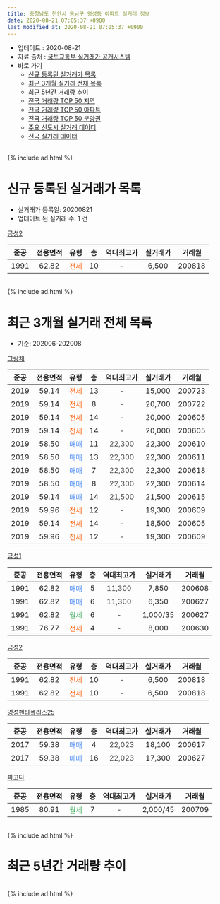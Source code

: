 ```yaml
---
title: 충청남도 천안시 동남구 영성동 아파트 실거래 정보
date: 2020-08-21 07:05:37 +0900
last_modified_at: 2020-08-21 07:05:37 +0900
---
```


* 업데이트 : 2020-08-21
* 자료 출처 : [국토교통부 실거래가 공개시스템](http://rt.molit.go.kr)
* 바로 가기
    * [신규 등록된 실거래가 목록](#신규-등록된-실거래가-목록)
    * [최근 3개월 실거래 전체 목록](#최근-3개월-실거래-전체-목록)
    * [최근 5년간 거래량 추이](#최근-5년간-거래량-추이)
    * [전국 거래량 TOP 50 지역](https://inasie.github.io/apt-trade-info/최근-3개월-전국에서-가장-거래가-많이-발생한-지역)
    * [전국 거래량 TOP 50 아파트](https://inasie.github.io/apt-trade-info/최근-3개월-전국에서-가장-거래가-많이-발생한-아파트)
    * [전국 거래량 TOP 50 분양권](https://inasie.github.io/apt-trade-info/최근-3개월-전국에서-가장-거래가-많이-발생한-분양권)
    * [주요 신도시 실거래 데이터](https://inasie.github.io/apt-trade-info/주요-신도시)
    * [전국 실거래 데이터](https://inasie.github.io/apt-trade-info/전국)
<br>
{% include ad.html %}
<br>

# 신규 등록된 실거래가 목록
* 실거래가 등록일: 20200821
* 업데이트 된 실거래 수: 1 건


[금성2](https://search.naver.com/search.naver?query=%EC%B6%A9%EC%B2%AD%EB%82%A8%EB%8F%84+%EC%B2%9C%EC%95%88%EC%8B%9C+%EB%8F%99%EB%82%A8%EA%B5%AC+%EC%98%81%EC%84%B1%EB%8F%99+%EA%B8%88%EC%84%B12)

|준공|전용면적|유형|층|역대최고가|실거래가|거래월|
|:---:|:---:|:---:|:---:|:---:|:---:|:---:|
|1991|62.82|<span style="color:#ff5a00">전세</span>|10|<span style="color:#444444">-</span>|6,500|200818|


<br>
{% include ad.html %}
<br>

# 최근 3개월 실거래 전체 목록
* 기준: 202006-202008


[그랑채](https://search.naver.com/search.naver?query=%EC%B6%A9%EC%B2%AD%EB%82%A8%EB%8F%84+%EC%B2%9C%EC%95%88%EC%8B%9C+%EB%8F%99%EB%82%A8%EA%B5%AC+%EC%98%81%EC%84%B1%EB%8F%99+%EA%B7%B8%EB%9E%91%EC%B1%84)

|준공|전용면적|유형|층|역대최고가|실거래가|거래월|
|:---:|:---:|:---:|:---:|:---:|:---:|:---:|
|2019|59.14|<span style="color:#ff5a00">전세</span>|13|<span style="color:#444444">-</span>|15,000|200723|
|2019|59.14|<span style="color:#ff5a00">전세</span>|8|<span style="color:#444444">-</span>|20,700|200722|
|2019|59.14|<span style="color:#ff5a00">전세</span>|14|<span style="color:#444444">-</span>|20,000|200605|
|2019|59.14|<span style="color:#ff5a00">전세</span>|14|<span style="color:#444444">-</span>|20,000|200605|
|2019|58.50|<span style="color:#4285f3">매매</span>|11|<span style="color:#444444">22,300</span>|22,300|200610|
|2019|58.50|<span style="color:#4285f3">매매</span>|13|<span style="color:#444444">22,300</span>|22,300|200611|
|2019|58.50|<span style="color:#4285f3">매매</span>|7|<span style="color:#444444">22,300</span>|22,300|200618|
|2019|58.50|<span style="color:#4285f3">매매</span>|8|<span style="color:#444444">22,300</span>|22,300|200614|
|2019|59.14|<span style="color:#4285f3">매매</span>|14|<span style="color:#444444">21,500</span>|21,500|200615|
|2019|59.96|<span style="color:#ff5a00">전세</span>|12|<span style="color:#444444">-</span>|19,300|200609|
|2019|59.14|<span style="color:#ff5a00">전세</span>|14|<span style="color:#444444">-</span>|18,500|200605|
|2019|59.96|<span style="color:#ff5a00">전세</span>|12|<span style="color:#444444">-</span>|19,300|200609|

[금성1](https://search.naver.com/search.naver?query=%EC%B6%A9%EC%B2%AD%EB%82%A8%EB%8F%84+%EC%B2%9C%EC%95%88%EC%8B%9C+%EB%8F%99%EB%82%A8%EA%B5%AC+%EC%98%81%EC%84%B1%EB%8F%99+%EA%B8%88%EC%84%B11)

|준공|전용면적|유형|층|역대최고가|실거래가|거래월|
|:---:|:---:|:---:|:---:|:---:|:---:|:---:|
|1991|62.82|<span style="color:#4285f3">매매</span>|5|<span style="color:#444444">11,300</span>|7,850|200608|
|1991|62.82|<span style="color:#4285f3">매매</span>|6|<span style="color:#444444">11,300</span>|6,350|200627|
|1991|62.82|<span style="color:#34a853">월세</span>|6|<span style="color:#444444">-</span>|1,000/35|200627|
|1991|76.77|<span style="color:#ff5a00">전세</span>|4|<span style="color:#444444">-</span>|8,000|200630|

[금성2](https://search.naver.com/search.naver?query=%EC%B6%A9%EC%B2%AD%EB%82%A8%EB%8F%84+%EC%B2%9C%EC%95%88%EC%8B%9C+%EB%8F%99%EB%82%A8%EA%B5%AC+%EC%98%81%EC%84%B1%EB%8F%99+%EA%B8%88%EC%84%B12)

|준공|전용면적|유형|층|역대최고가|실거래가|거래월|
|:---:|:---:|:---:|:---:|:---:|:---:|:---:|
|1991|62.82|<span style="color:#ff5a00">전세</span>|10|<span style="color:#444444">-</span>|6,500|200818|
|1991|62.82|<span style="color:#ff5a00">전세</span>|10|<span style="color:#444444">-</span>|6,500|200818|

[영성펜타폴리스25](https://search.naver.com/search.naver?query=%EC%B6%A9%EC%B2%AD%EB%82%A8%EB%8F%84+%EC%B2%9C%EC%95%88%EC%8B%9C+%EB%8F%99%EB%82%A8%EA%B5%AC+%EC%98%81%EC%84%B1%EB%8F%99+%EC%98%81%EC%84%B1%ED%8E%9C%ED%83%80%ED%8F%B4%EB%A6%AC%EC%8A%A425)

|준공|전용면적|유형|층|역대최고가|실거래가|거래월|
|:---:|:---:|:---:|:---:|:---:|:---:|:---:|
|2017|59.38|<span style="color:#4285f3">매매</span>|4|<span style="color:#444444">22,023</span>|18,100|200617|
|2017|59.38|<span style="color:#4285f3">매매</span>|16|<span style="color:#444444">22,023</span>|17,300|200627|

[파고다](https://search.naver.com/search.naver?query=%EC%B6%A9%EC%B2%AD%EB%82%A8%EB%8F%84+%EC%B2%9C%EC%95%88%EC%8B%9C+%EB%8F%99%EB%82%A8%EA%B5%AC+%EC%98%81%EC%84%B1%EB%8F%99+%ED%8C%8C%EA%B3%A0%EB%8B%A4)

|준공|전용면적|유형|층|역대최고가|실거래가|거래월|
|:---:|:---:|:---:|:---:|:---:|:---:|:---:|
|1985|80.91|<span style="color:#34a853">월세</span>|7|<span style="color:#444444">-</span>|2,000/45|200709|


<br>
{% include ad.html %}
<br>

# 최근 5년간 거래량 추이


<div style="width:100%;">
    <canvas id="deal_progress" height="200"></canvas>
</div>

<script>
new Chart(document.getElementById("deal_progress"), {
    type: 'line',
    data: {
        labels: ['201508','201509','201510','201511','201512','201601','201602','201603','201604','201605','201606','201607','201608','201609','201610','201611','201612','201701','201702','201703','201704','201705','201706','201707','201708','201709','201710','201711','201712','201801','201802','201803','201804','201805','201806','201807','201808','201809','201810','201811','201812','201901','201902','201903','201904','201905','201906','201907','201908','201909','201910','201911','201912','202001','202002','202003','202004','202005','202006','202007','202008'],
        datasets: [{
            label: '매매',
            pointRadius: 1,
            data: [0, 0, 0, 0, 1, 2, 1, 0, 0, 2, 0, 0, 0, 0, 1, 0, 0, 0, 0, 0, 0, 1, 0, 0, 2, 1, 0, 1, 0, 3, 2, 1, 0, 1, 59, 0, 0, 1, 1, 0, 0, 3, 0, 1, 1, 0, 1, 1, 0, 0, 1, 2, 3, 1, 3, 3, 3, 1, 9, 0, 0],
            borderColor: "rgba(255, 201, 14, 1)",
            backgroundColor: "rgba(255, 201, 14, 0.5)",
            fill: false,
            lineTension: 0
        },{
            label: '전월세',
            pointRadius: 1,
            data: [0, 0, 0, 1, 0, 0, 0, 1, 0, 1, 0, 0, 0, 0, 1, 1, 0, 2, 1, 1, 0, 0, 0, 0, 0, 0, 0, 1, 0, 2, 3, 2, 0, 2, 0, 1, 1, 1, 2, 1, 1, 1, 1, 2, 16, 1, 0, 1, 5, 1, 2, 0, 0, 10, 2, 0, 1, 3, 7, 3, 2],
            borderColor: "rgba(0, 141, 185, 1)",
            backgroundColor: "rgba(0, 141, 185, 0.5)",
            fill: false,
            lineTension: 0
        }
        ]
    },
    options: {
        responsive: true,
        title: {
            display: false
        },
        tooltips: {
            mode: 'index',
            intersect: false
        },
        hover: {
            mode: 'nearest',
            intersect: true
        },
        scales: {
            xAxes: [{
                display: true,
                scaleLabel: {
                    display: true,
                    labelString: '년/월'
                }
            }],
            yAxes: [{
                display: true,
                ticks: {
                    suggestedMin: 0,
                },
                scaleLabel: {
                    display: true,
                    labelString: '실거래 수'
                }
            }]
        }
    }
});

</script>


<br>
{% include ad.html %}
<br>

